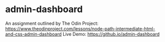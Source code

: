 # admin-dashboard
An assignment outlined by The Odin Project: https://www.theodinproject.com/lessons/node-path-intermediate-html-and-css-admin-dashboard
Live Demo: https://github.io/admin-dashboard
